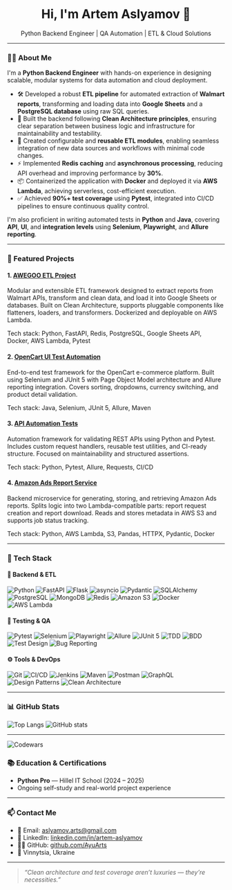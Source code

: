 <h1 align="center">Hi, I'm Artem Aslyamov 👋</h1>
<p align="center">
  Python Backend Engineer | QA Automation | ETL & Cloud Solutions
</p>

---

### 🧑‍💼 About Me

I'm a **Python Backend Engineer** with hands-on experience in designing scalable, modular systems for data automation and cloud deployment.

* 🛠️ Developed a robust **ETL pipeline** for automated extraction of **Walmart reports**, transforming and loading data into **Google Sheets** and a **PostgreSQL database** using raw SQL queries.
* 🧱 Built the backend following **Clean Architecture principles**, ensuring clear separation between business logic and infrastructure for maintainability and testability.
* 🔁 Created configurable and **reusable ETL modules**, enabling seamless integration of new data sources and workflows with minimal code changes.
* ⚡ Implemented **Redis caching** and **asynchronous processing**, reducing API overhead and improving performance by **30%**.
* 📦 Containerized the application with **Docker** and deployed it via **AWS Lambda**, achieving serverless, cost-efficient execution.
* ✅ Achieved **90%+ test coverage** using **Pytest**, integrated into CI/CD pipelines to ensure continuous quality control.

I'm also proficient in writing automated tests in **Python** and **Java**, covering **API**, **UI**, and **integration levels** using **Selenium**, **Playwright**, and **Allure reporting**.

---

### 🚀 Featured Projects

#### 1. [AWEGOO ETL Project](https://github.com/AyuArts/AWEGOO-ETL-Project)

Modular and extensible ETL framework designed to extract reports from Walmart APIs, transform and clean data, and load it into Google Sheets or databases. Built on Clean Architecture, supports pluggable components like flatteners, loaders, and transformers. Dockerized and deployable on AWS Lambda.

Tech stack: Python, FastAPI, Redis, PostgreSQL, Google Sheets API, Docker, AWS Lambda, Pytest

#### 2. [OpenCart UI Test Automation](https://github.com/AyuArts/opencart_auto_tests)

End-to-end test framework for the OpenCart e-commerce platform. Built using Selenium and JUnit 5 with Page Object Model architecture and Allure reporting integration. Covers sorting, dropdowns, currency switching, and product detail validation.

Tech stack: Java, Selenium, JUnit 5, Allure, Maven

#### 3. [API Automation Tests](https://github.com/AyuArts/API_automation_tests)

Automation framework for validating REST APIs using Python and Pytest. Includes custom request handlers, reusable test utilities, and CI-ready structure. Focused on maintainability and structured assertions.

Tech stack: Python, Pytest, Allure, Requests, CI/CD

#### 4. [Amazon Ads Report Service](https://github.com/AyuArts/AmazonAdsReportService)

Backend microservice for generating, storing, and retrieving Amazon Ads reports. Splits logic into two Lambda-compatible parts: report request creation and report download. Reads and stores metadata in AWS S3 and supports job status tracking.

Tech stack: Python, AWS Lambda, S3, Pandas, HTTPX, Pydantic, Docker

---

### 🧰 Tech Stack

#### 🐍 Backend & ETL

![Python](https://img.shields.io/badge/Python-3776AB?style=for-the-badge\&logo=python\&logoColor=white)
![FastAPI](https://img.shields.io/badge/FastAPI-009688?style=for-the-badge\&logo=fastapi\&logoColor=white)
![Flask](https://img.shields.io/badge/Flask-000000?style=for-the-badge\&logo=flask\&logoColor=white)
![asyncio](https://img.shields.io/badge/asyncio-%233776AB?style=for-the-badge\&logo=python\&logoColor=white)
![Pydantic](https://img.shields.io/badge/Pydantic-0C7CD5?style=for-the-badge)
![SQLAlchemy](https://img.shields.io/badge/SQLAlchemy-8B0000?style=for-the-badge)
![PostgreSQL](https://img.shields.io/badge/PostgreSQL-336791?style=for-the-badge\&logo=postgresql\&logoColor=white)
![MongoDB](https://img.shields.io/badge/MongoDB-47A248?style=for-the-badge\&logo=mongodb\&logoColor=white)
![Redis](https://img.shields.io/badge/Redis-DC382D?style=for-the-badge\&logo=redis\&logoColor=white)
![Amazon S3](https://img.shields.io/badge/S3-569A31?style=for-the-badge\&logo=amazonaws\&logoColor=white)
![Docker](https://img.shields.io/badge/Docker-2496ED?style=for-the-badge\&logo=docker\&logoColor=white)
![AWS Lambda](https://img.shields.io/badge/AWS%20Lambda-FF9900?style=for-the-badge\&logo=amazonaws\&logoColor=white)

#### 🤖 Testing & QA

![Pytest](https://img.shields.io/badge/Pytest-0A9EDC?style=for-the-badge)
![Selenium](https://img.shields.io/badge/Selenium-43B02A?style=for-the-badge\&logo=selenium\&logoColor=white)
![Playwright](https://img.shields.io/badge/Playwright-45ba3b?style=for-the-badge)
![Allure](https://img.shields.io/badge/Allure-E74430?style=for-the-badge)
![JUnit 5](https://img.shields.io/badge/JUnit5-25A162?style=for-the-badge)
![TDD](https://img.shields.io/badge/TDD-blue?style=for-the-badge)
![BDD](https://img.shields.io/badge/BDD-purple?style=for-the-badge)
![Test Design](https://img.shields.io/badge/Test%20Design-grey?style=for-the-badge)
![Bug Reporting](https://img.shields.io/badge/Bug%20Reporting-red?style=for-the-badge)

#### ⚙️ Tools & DevOps

![Git](https://img.shields.io/badge/Git-F05032?style=for-the-badge\&logo=git\&logoColor=white)
![CI/CD](https://img.shields.io/badge/CI/CD-blue?style=for-the-badge)
![Jenkins](https://img.shields.io/badge/Jenkins-D24939?style=for-the-badge\&logo=jenkins\&logoColor=white)
![Maven](https://img.shields.io/badge/Maven-C71A36?style=for-the-badge\&logo=apachemaven\&logoColor=white)
![Postman](https://img.shields.io/badge/Postman-FF6C37?style=for-the-badge\&logo=postman\&logoColor=white)
![GraphQL](https://img.shields.io/badge/GraphQL-E10098?style=for-the-badge\&logo=graphql\&logoColor=white)
![Design Patterns](https://img.shields.io/badge/Design%20Patterns-informational?style=for-the-badge)
![Clean Architecture](https://img.shields.io/badge/Clean%20Architecture-2F80ED?style=for-the-badge)

---

### 📊 GitHub Stats

![Top Langs](https://github-readme-stats.vercel.app/api/top-langs/?username=AyuArts\&layout=compact\&theme=tokyonight)
![GitHub stats](https://github-readme-stats.vercel.app/api?username=AyuArts\&show_icons=true\&theme=tokyonight)

---

![Codewars](https://www.codewars.com/users/AyuArts/badges/small)

### 📚 Education & Certifications

* **Python Pro** — Hillel IT School (2024 – 2025)
* Ongoing self-study and real-world project experience

---

### 📫 Contact Me

* 📧 Email: [aslyamov.arts@gmail.com](mailto:aslyamov.arts@gmail.com)
* 💼 LinkedIn: [linkedin.com/in/artem-aslyamov](https://www.linkedin.com/in/artem-aslyamov/)
* 🧑‍💻 GitHub: [github.com/AyuArts](https://github.com/AyuArts)
* 📍 Vinnytsia, Ukraine

---

> *“Clean architecture and test coverage aren’t luxuries — they’re necessities.”*
